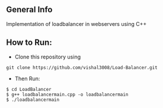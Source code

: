 ## General Info
Implementation of loadbalancer in webservers using C++



## How to Run:
* Clone this repository using 
```
git clone https://github.com/vishal3008/Load-Balancer.git
```
* Then Run: 
```
$ cd LoadBalancer
$ g++ loadbalancermain.cpp -o loadbalancermain
$ ./loadbalancermain
```
